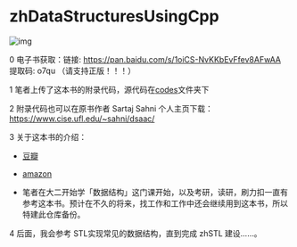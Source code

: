 # zhDataStructuresUsingCpp

![img](https://img3.doubanio.com/view/subject/l/public/s28105920.jpg)

0 电子书获取：链接: https://pan.baidu.com/s/1oiCS-NvKKbEvFfev8AFwAA 提取码: o7qu （请支持正版！！！）



1 笔者上传了这本书的附录代码，源代码在[codes](./codes)文件夹下



2 附录代码也可以在原书作者 Sartaj Sahni 个人主页下载：https://www.cise.ufl.edu/~sahni/dsaac/



3 关于这本书的介绍：

- [豆瓣](https://book.douban.com/subject/26421141/)

- [amazon](https://www.amazon.com/Data-Structures-Algorithms-Applications-C/dp/0929306325)

- 笔者在大二开始学「数据结构」这门课开始，以及考研，读研，刷力扣一直有参考这本书。预计在不久的将来，找工作和工作中还会继续用到这本书，所以特建此仓库备份。



4 后面，我会参考 STL实现常见的数据结构，直到完成 zhSTL 建设......。

